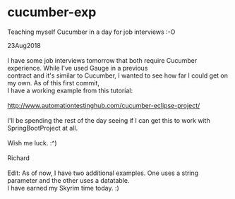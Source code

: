 # cucumber-exp
Teaching myself Cucumber in a day for job interviews :-O

23Aug2018<br>
<br>
I have some job interviews tomorrow that both require Cucumber experience. While I've used Gauge in a previous<br>
contract and it's similar to Cucumber, I wanted to see how far I could get on my own. As of this first commit,<br>
I have a working example from this tutorial:<br>
<br>
http://www.automationtestinghub.com/cucumber-eclipse-project/<br>
<br>
I'll be spending the rest of the day seeing if I can get this to work with SpringBootProject at all.<br>
<br>
Wish me luck. :^)<br>
<br>
Richard<br>
<br>
Edit: As of now, I have two additional examples. One uses a string parameter and the other uses a datatable.<br>
I have earned my Skyrim time today. :)<br>

